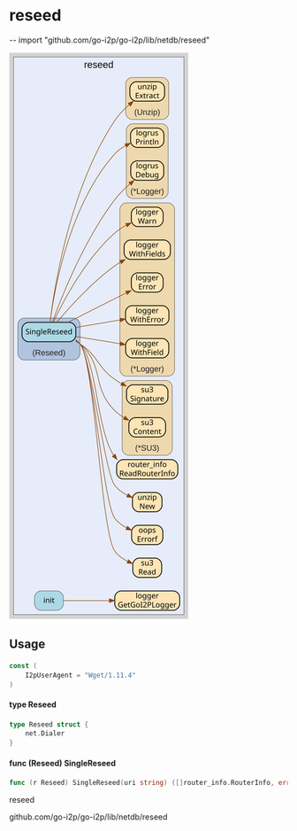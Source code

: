 # reseed
--
    import "github.com/go-i2p/go-i2p/lib/netdb/reseed"

![reseed.svg](reseed.svg)



## Usage

```go
const (
	I2pUserAgent = "Wget/1.11.4"
)
```

#### type Reseed

```go
type Reseed struct {
	net.Dialer
}
```


#### func (Reseed) SingleReseed

```go
func (r Reseed) SingleReseed(uri string) ([]router_info.RouterInfo, error)
```



reseed 

github.com/go-i2p/go-i2p/lib/netdb/reseed
